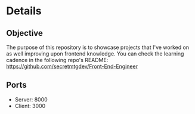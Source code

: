 
# Details

## Objective

The purpose of this repository is to showcase projects that I've worked on as well improving upon frontend knowledge. You can check the learning cadence in the following repo's README: <https://github.com/secretmtgdev/Front-End-Engineer>

## Ports

- Server: 8000
- Client: 3000
